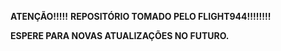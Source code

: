 **ATENÇÃO!!!!!**
**REPOSITÓRIO TOMADO PELO FLIGHT944!!!!!!!!**

__ESPERE PARA NOVAS ATUALIZAÇÕES NO FUTURO.__